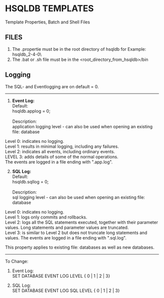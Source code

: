 # HSQLDB TEMPLATES
Template Properties, Batch and Shell Files

## FILES
1. The .propertie must be in  the root directory of hsqldb for Example: hsqldb_2-4-0\
2. The .bat or .sh file must be in the <root_directory_from_hsqldb>/bin

## Logging<br>
The SQL- and Eventlogging are on default = 0.
***
1. <strong>Event Log: </strong><br>
Default: <br>
hsqldb.applog = 0; <br><br>
Description: <br>
application logging level - can also be used when opening an existing file: database 

Level 0: indicates no logging. <br>
Level 1: results in minimal logging, including any failures. <br>
Level 2: indicates all events, including ordinary events. <br>
LEVEL 3: adds details of some of the normal operations. <br>
The events are logged in a file ending with ".app.log". <br>

2. <strong>SQL Log: </strong><br>
Default: <br>
hsqldb.sqllog = 0; <br><br>
Description: <br>
sql logging level - can also be used when opening an existing file: database

Level 0: indicates no logging. <br>
Level 1: logs only commits and rollbacks. <br>
Level 2: logs all the SQL statements executed, together with their parameter values. Long statements and parameter values are truncated. <br>
Level 3: is similar to Level 2 but does not truncate long statements and values. The events are logged in a file ending with ".sql.log". <br>

This property applies to existing file: databases as well as new databases.
***
To Change:
1. Event Log: <br>
SET DATABASE EVENT LOG LEVEL { 0 | 1 | 2 | 3}

2. SQL Log:<br>
SET DATABASE EVENT LOG SQL LEVEL { 0 | 1 | 2 | 3}
